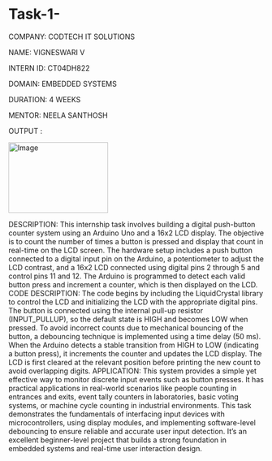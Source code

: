 # Task-1-

COMPANY: CODTECH IT SOLUTIONS

NAME: VIGNESWARI V

INTERN ID: CT04DH822

DOMAIN: EMBEDDED SYSTEMS

DURATION: 4 WEEKS

MENTOR: NEELA SANTHOSH

OUTPUT :

<img width="196" height="139" alt="Image" src="https://github.com/user-attachments/assets/e557c2e8-7df5-40ab-8413-ba710a9ff5e5" />

DESCRIPTION:
This internship task involves building a digital push-button counter system using an Arduino Uno and a 16x2 LCD display. The objective is to count the number of times a button is pressed and display that count in real-time on the LCD screen. 
The hardware setup includes a push button connected to a digital input pin on the Arduino, a potentiometer to adjust the LCD contrast, and a 16x2 LCD connected using digital pins 2 through 5 and control pins 11 and 12. The Arduino is programmed to detect each valid button press and increment a counter, which is then displayed on the LCD.
CODE DESCRIPTION:
The code begins by including the LiquidCrystal library to control the LCD and initializing the LCD with the appropriate digital pins. The button is connected using the internal pull-up resistor (INPUT_PULLUP), so the default state is HIGH and becomes LOW when pressed. To avoid incorrect counts due to mechanical bouncing of the button, a debouncing technique is implemented using a time delay (50 ms). When the Arduino detects a stable transition from HIGH to LOW (indicating a button press), it increments the counter and updates the LCD display. The LCD is first cleared at the relevant position before printing the new count to avoid overlapping digits.
APPLICATION:
This system provides a simple yet effective way to monitor discrete input events such as button presses.
It has practical applications in real-world scenarios like people counting in entrances and exits, event tally counters in laboratories, basic voting systems, or machine cycle counting in industrial environments. This task demonstrates the fundamentals of interfacing input devices with microcontrollers, using display modules, and implementing software-level debouncing to ensure reliable and accurate user input detection. It’s an excellent beginner-level project that builds a strong foundation in embedded systems and real-time user interaction design.

